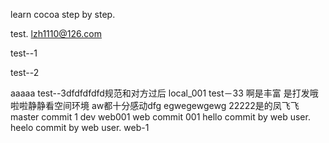 learn cocoa step by step.

test.
lzh1110@126.com

test--1

test--2

aaaaa
test--3dfdfdfdfd规范和对方过后
local_001
test－33
啊是丰富
是打发哦啦啦静静看空间环境
aw都十分感动dfg
egwegewgewg
22222是的凤飞飞
master commit 1
dev web001
web commit 001
hello commit by web user.
heelo commit by web user.
web-1
